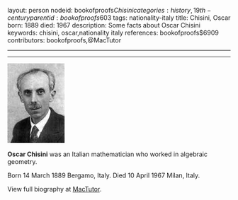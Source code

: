 layout: person
nodeid: bookofproofs$Chisini
categories: history,19th-century
parentid: bookofproofs$603
tags: nationality-italy
title: Chisini, Oscar
born: 1889
died: 1967
description: Some facts about Oscar Chisini
keywords: chisini, oscar,nationality italy
references: bookofproofs$6909
contributors: bookofproofs,@MacTutor

---


---

![Chisini.jpg](https://github.com/bookofproofs/bookofproofs.github.io/blob/main/_sources/_assets/images/portraits/Chisini.jpg?raw=true)

**Oscar Chisini** was an Italian mathematician who worked in algebraic geometry.

Born 14 March 1889 Bergamo, Italy. Died 10 April 1967 Milan, Italy.


View full biography at [MacTutor](https://mathshistory.st-andrews.ac.uk/Biographies/Chisini/).